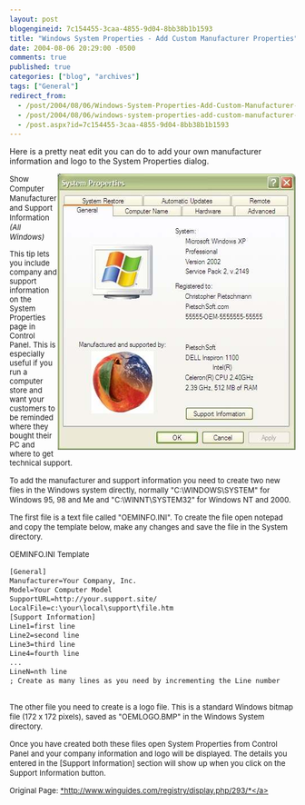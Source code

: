 ```yaml
---
layout: post
blogengineid: 7c154455-3caa-4855-9d04-8bb38b1b1593
title: "Windows System Properties - Add Custom Manufacturer Properties"
date: 2004-08-06 20:29:00 -0500
comments: true
published: true
categories: ["blog", "archives"]
tags: ["General"]
redirect_from: 
  - /post/2004/08/06/Windows-System-Properties-Add-Custom-Manufacturer-Properties
  - /post/2004/08/06/windows-system-properties-add-custom-manufacturer-properties
  - /post.aspx?id=7c154455-3caa-4855-9d04-8bb38b1b1593
---
```

<!-- more -->


Here is a pretty neat edit you can do to add your own manufacturer information and logo to the System Properties dialog.

<font size="-1">
</font>
<img src="/files/WinXPSysPropCustomManufacturer.jpg" alt="" align="right" />


<font size="-1"><span class="header">Show Computer Manufacturer and Support Information</span> *(All Windows)*

This tip lets you include company and support information on the System Properties page in Control Panel. This is especially useful if you run a computer store and want your customers to be reminded where they bought their PC and where to get technical support.



To add the manufacturer and support information you need to create two new files in the Windows system directly, normally &quot;C:\WINDOWS\SYSTEM&quot; for Windows 95, 98 and Me and &quot;C:\WINNT\SYSTEM32&quot; for Windows NT and 2000.</font>



<font size="-1">The first file is a text file called &quot;OEMINFO.INI&quot;. To create the file open notepad and copy the template below, make any changes and save the file in the System directory. 
</font>



<font size="-1">OEMINFO.INI Template 
</font>



 

<pre>
<font size="-1">[General]
Manufacturer=Your Company, Inc.
Model=Your Computer Model
SupportURL=http://your.support.site/
LocalFile=c:\your\local\support\file.htm
[Support Information]
Line1</font><font size="-1">=first line
Line2=second line
Line3=third line
Line4=fourth line
...
LineN=nth line
; Create as many lines as you need by incrementing the Line number
</font>
</pre>


<font size="-1">The other file you need to create is a logo file. This is a standard Windows bitmap file (172 x 172 pixels), saved as &quot;OEMLOGO.BMP&quot; in the Windows System directory. 
</font>



<font size="-1">Once you have created both these files open System Properties from Control Panel and your company information and logo will be displayed. The details you entered in the [Support Information] section will show up when you click on the Support Information button.</font>



<font size="-1"><font size="2">Original Page: </font><a href="http://www.winguides.com/registry/display.php/293/">*http://www.winguides.com/registry/display.php/293/*</a></font>



 

 
